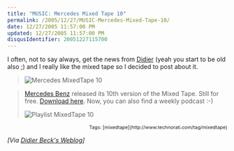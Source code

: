 ```yaml
---
title: "MUSIC: Mercedes Mixed Tape 10"
permalink: /2005/12/27/MUSIC-Mercedes-Mixed-Tape-10/
date: 12/27/2005 11:57:00 PM
updated: 12/27/2005 11:57:00 PM
disqusIdentifier: 20051227115700
---
```

I often, not to say always, get the news from [Didier](http://www.didierbeck.com) (yeah you start to be old also ;) 
and I really like the mixed tape so I decided to post about it.


> ![Mercedes MixedTape 10](http://www.didierbeck.com/pics/200512/mixedtape10.jpg)
<!-- more -->
> 
> [Mercedes 
  Benz](http://www.mercedes-benz.com/content/mbcom/international/international_website/en/com/international_home.html) released its 10th version of the Mixed Tape. Still for free. [Download here](http://www.mercedes-benz.com/mixedtape). Now, you can 
  also find a weekly podcast :-)
> 
> ![Playlist MixedTape 10](http://www.didierbeck.com/pics/200512/mixedtape10bis.jpg)
> 
> 
  <div style="TEXT-ALIGN: right"><span style="FONT-SIZE: 78%">Tags: [mixedtape](http://www.technorati.com/tag/mixedtape)</span></div>

*[Via 
[Didier 
Beck's Weblog](http://www.didierbeck.com/2005/12/music-mercedes-mixed-tape-10.php)]*
